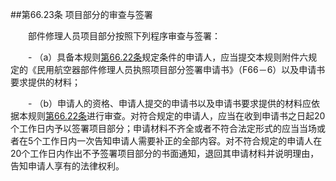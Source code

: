 ##第66.23条    项目部分的审查与签署

　　部件修理人员项目部分按照下列程序审查与签署：

　　- （a）具备本规则[第66.22条](CCAR.66.22.MD)规定条件的申请人，应当提交本规则附件六规定的《民用航空器部件修理人员执照项目部分签署申请书》（F66－6）以及申请书要求提供的材料；

　　- （b）申请人的资格、申请人提交的申请书以及申请书要求提供的材料应依据本规则[第66.22条](CCAR.66.22.MD)进行审查。对符合规定的申请人，应当在收到申请书之日起20个工作日内予以签署项目部分；申请材料不齐全或者不符合法定形式的应当当场或者在5个工作日内一次告知申请人需要补正的全部内容。对不符合规定的申请人在20个工作日内作出不予签署项目部分的书面通知，退回其申请材料并说明理由，告知申请人享有的法律权利。